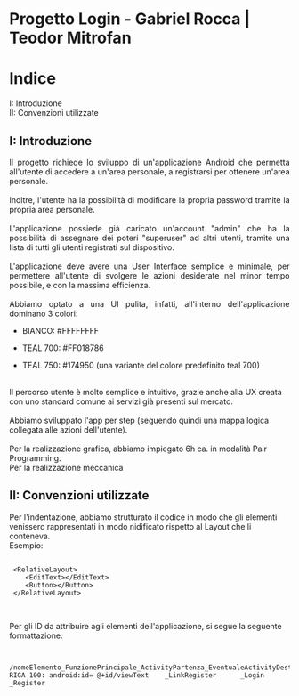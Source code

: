 # Progetto Login - Gabriel Rocca | Teodor Mitrofan 

<h1> Indice </h1>
I: Introduzione <br>
II: Convenzioni utilizzate <br>



<h2> I: Introduzione </h2>
<p align="justify">Il progetto richiede lo sviluppo di un'applicazione Android che permetta all'utente di accedere a un'area personale, a registrarsi per ottenere un'area personale. <br><br>
Inoltre, l'utente ha la possibilità di modificare la propria password tramite la propria area personale.<br><br>
L'applicazione possiede già caricato un'account "admin" che ha la possibilità di assegnare dei poteri "superuser" ad altri utenti, tramite una lista di tutti gli utenti     registrati sul dispositivo.<br><br>
L'applicazione deve avere una User Interface semplice e minimale, per permettere all'utente di svolgere le azioni desiderate nel minor tempo possibile, e con la massima  efficienza. <br><br>
Abbiamo optato a una UI pulita, infatti, all'interno dell'applicazione dominano 3 colori:

- BIANCO: #FFFFFFFF

- TEAL 700: #FF018786

- TEAL 750: #174950 (una variante del colore predefinito teal 700)

<br>
Il percorso utente è molto semplice e intuitivo, grazie anche alla UX creata con uno standard comune ai servizi già presenti sul mercato.
<br>
<br>
Abbiamo sviluppato l'app per step (seguendo quindi una mappa logica collegata alle azioni dell'utente).
<br>
<br>
Per la realizzazione grafica, abbiamo impiegato 6h ca. in modalità Pair Programming.  <br>
Per la realizzazione meccanica
</p>

<h2> II: Convenzioni utilizzate </h2>
Per l'indentazione, abbiamo strutturato il codice in modo che gli elementi venissero rappresentati in modo nidificato rispetto al Layout che li conteneva.
<br>
Esempio: 
<pre>
<code>
 &lt;RelativeLayout&gt;
    &lt;EditText>&lt;/EditText&gt;
    &lt;Button>&lt;/Button&gt;
 &lt;/RelativeLayout&gt;
 </code>
 </pre>
 Per gli ID da attribuire agli elementi dell'applicazione, si segue la seguente formattazione:
<pre><code>
                          /nomeElemento_FunzionePrincipale_ActivityPartenza_EventualeActivityDestinazione
RIGA 100: android:id= @+id/viewText    _LinkRegister      _Login           _Register
                </code></pre>

